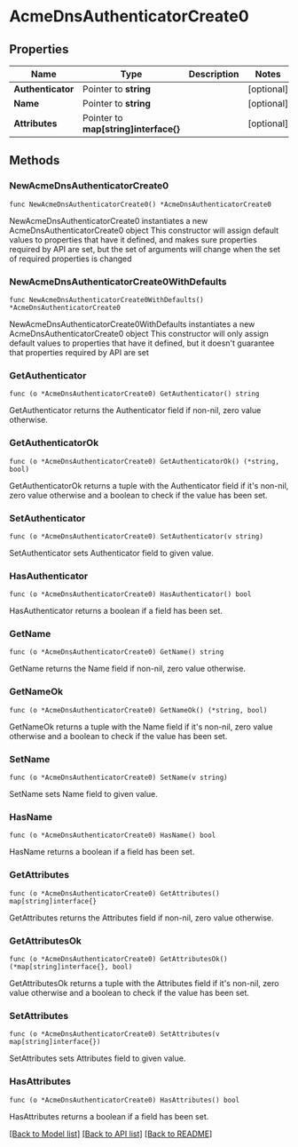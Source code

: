 # AcmeDnsAuthenticatorCreate0

## Properties

Name | Type | Description | Notes
------------ | ------------- | ------------- | -------------
**Authenticator** | Pointer to **string** |  | [optional] 
**Name** | Pointer to **string** |  | [optional] 
**Attributes** | Pointer to **map[string]interface{}** |  | [optional] 

## Methods

### NewAcmeDnsAuthenticatorCreate0

`func NewAcmeDnsAuthenticatorCreate0() *AcmeDnsAuthenticatorCreate0`

NewAcmeDnsAuthenticatorCreate0 instantiates a new AcmeDnsAuthenticatorCreate0 object
This constructor will assign default values to properties that have it defined,
and makes sure properties required by API are set, but the set of arguments
will change when the set of required properties is changed

### NewAcmeDnsAuthenticatorCreate0WithDefaults

`func NewAcmeDnsAuthenticatorCreate0WithDefaults() *AcmeDnsAuthenticatorCreate0`

NewAcmeDnsAuthenticatorCreate0WithDefaults instantiates a new AcmeDnsAuthenticatorCreate0 object
This constructor will only assign default values to properties that have it defined,
but it doesn't guarantee that properties required by API are set

### GetAuthenticator

`func (o *AcmeDnsAuthenticatorCreate0) GetAuthenticator() string`

GetAuthenticator returns the Authenticator field if non-nil, zero value otherwise.

### GetAuthenticatorOk

`func (o *AcmeDnsAuthenticatorCreate0) GetAuthenticatorOk() (*string, bool)`

GetAuthenticatorOk returns a tuple with the Authenticator field if it's non-nil, zero value otherwise
and a boolean to check if the value has been set.

### SetAuthenticator

`func (o *AcmeDnsAuthenticatorCreate0) SetAuthenticator(v string)`

SetAuthenticator sets Authenticator field to given value.

### HasAuthenticator

`func (o *AcmeDnsAuthenticatorCreate0) HasAuthenticator() bool`

HasAuthenticator returns a boolean if a field has been set.

### GetName

`func (o *AcmeDnsAuthenticatorCreate0) GetName() string`

GetName returns the Name field if non-nil, zero value otherwise.

### GetNameOk

`func (o *AcmeDnsAuthenticatorCreate0) GetNameOk() (*string, bool)`

GetNameOk returns a tuple with the Name field if it's non-nil, zero value otherwise
and a boolean to check if the value has been set.

### SetName

`func (o *AcmeDnsAuthenticatorCreate0) SetName(v string)`

SetName sets Name field to given value.

### HasName

`func (o *AcmeDnsAuthenticatorCreate0) HasName() bool`

HasName returns a boolean if a field has been set.

### GetAttributes

`func (o *AcmeDnsAuthenticatorCreate0) GetAttributes() map[string]interface{}`

GetAttributes returns the Attributes field if non-nil, zero value otherwise.

### GetAttributesOk

`func (o *AcmeDnsAuthenticatorCreate0) GetAttributesOk() (*map[string]interface{}, bool)`

GetAttributesOk returns a tuple with the Attributes field if it's non-nil, zero value otherwise
and a boolean to check if the value has been set.

### SetAttributes

`func (o *AcmeDnsAuthenticatorCreate0) SetAttributes(v map[string]interface{})`

SetAttributes sets Attributes field to given value.

### HasAttributes

`func (o *AcmeDnsAuthenticatorCreate0) HasAttributes() bool`

HasAttributes returns a boolean if a field has been set.


[[Back to Model list]](../README.md#documentation-for-models) [[Back to API list]](../README.md#documentation-for-api-endpoints) [[Back to README]](../README.md)


